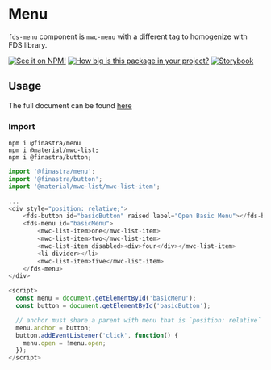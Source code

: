 # Menu
`fds-menu` component is `mwc-menu` with a different tag to homogenize with FDS library. 

[![See it on NPM!](https://img.shields.io/npm/v/@finastra/menu?style=for-the-badge)](https://www.npmjs.com/package/@finastra/menu)
[![How big is this package in your project?](https://img.shields.io/bundlephobia/minzip/@finastra/menu?style=for-the-badge)](https://bundlephobia.com/result?p=@finastra/menu')
[![Storybook](https://shields.io/badge/-Play%20with%20this%20web%20component-2a0481?logo=storybook&style=for-the-badge)](https://finastra.github.io/finastra-design-system/?path=/story/components-menu--default)

## Usage

The full document can be found [here](https://github.com/material-components/material-web/tree/mwc/packages/menu) 


### Import

```
npm i @finastra/menu
npm i @material/mwc-list;
npm i @finastra/button;

```

```ts
import '@finastra/menu';
import '@finastra/button';
import '@material/mwc-list/mwc-list-item';

...
<div style="position: relative;">
    <fds-button id="basicButton" raised label="Open Basic Menu"></fds-button>
    <fds-menu id="basicMenu">
        <mwc-list-item>one</mwc-list-item>
        <mwc-list-item>two</mwc-list-item>
        <mwc-list-item disabled><div>four</div></mwc-list-item>
        <li divider></li>
        <mwc-list-item>five</mwc-list-item>
    </fds-menu>
</div>

<script>
  const menu = document.getElementById('basicMenu');
  const button = document.getElementById('basicButton');

  // anchor must share a parent with menu that is `position: relative`
  menu.anchor = button;  
  button.addEventListener('click', function() {
    menu.open = !menu.open;
  });
</script>

```
